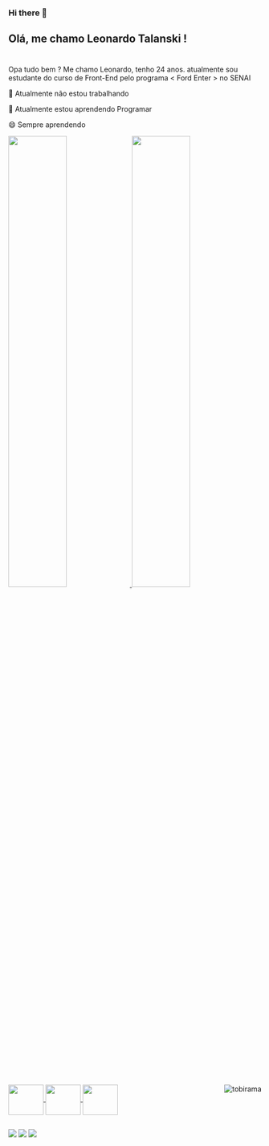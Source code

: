 ### Hi there 👋

<!--
**Leonardo-Talanski/Leonardo-Talanski** is a ✨ _special_ ✨ repository because its `README.md` (this file) appears on your GitHub profile.

Here are some ideas to get you started:

- 🔭 I’m currently working on ...
- 🌱 I’m currently learning 
- 👯 I’m looking to collaborate on ...
- 🤔 I’m looking for help with ...
- 💬 Ask me about ...
- 📫 How to reach me: ...
- 😄 Pronouns: ...
- ⚡ Fun fact: ...
-->
## Olá, me chamo Leonardo Talanski ! <h1>
 
   Opa tudo bem ? Me chamo Leonardo, tenho 24 anos. atualmente sou estudante do curso de Front-End pelo programa < Ford Enter > no SENAI
 
 🔭 Atualmente não estou trabalhando 
 
 🌱 Atualmente estou aprendendo Programar 
 
 😄 Sempre aprendendo 


  <a href="https://github.com/Leonardo-Talanski">
  <img width="48%" src ="https://github-readme-stats.vercel.app/api?username=Leonardo-Talanski&show_icons=true&theme=blue-green&include_all_commits=true&count_private=true">
  <img width="48%" src ="https://github-readme-stats.vercel.app/api/top-langs/?username=Leonardo-Talanski&layout=compact&langs_count=16&theme=blue-green">
 

<div style="display: inline_block"> <br>
  <img align="center" height="60" width="70" src="https://cdn.jsdelivr.net/gh/devicons/devicon/icons/html5/html5-plain-wordmark.svg" />
  <img align="center" height="60" width="70" src="https://cdn.jsdelivr.net/gh/devicons/devicon/icons/css3/css3-plain-wordmark.svg" />  
  <img align="center" height="60" width="70" src="https://cdn.jsdelivr.net/gh/devicons/devicon/icons/javascript/javascript-original.svg" />
  <img align="right" alt="tobirama" src="https://images-wixmp-ed30a86b8c4ca887773594c2.wixmp.com/f/e0693c73-379c-4f91-bae5-0728e0f2994e/d71jdcs-445b6f14-d6f7-4a2f-bb2b-01744feabd87.gif?token=eyJ0eXAiOiJKV1QiLCJhbGciOiJIUzI1NiJ9.eyJzdWIiOiJ1cm46YXBwOjdlMGQxODg5ODIyNjQzNzNhNWYwZDQxNWVhMGQyNmUwIiwiaXNzIjoidXJuOmFwcDo3ZTBkMTg4OTgyMjY0MzczYTVmMGQ0MTVlYTBkMjZlMCIsIm9iaiI6W1t7InBhdGgiOiJcL2ZcL2UwNjkzYzczLTM3OWMtNGY5MS1iYWU1LTA3MjhlMGYyOTk0ZVwvZDcxamRjcy00NDViNmYxNC1kNmY3LTRhMmYtYmIyYi0wMTc0NGZlYWJkODcuZ2lmIn1dXSwiYXVkIjpbInVybjpzZXJ2aWNlOmZpbGUuZG93bmxvYWQiXX0._brN5VTeWq4ihpfqayr0bq4-TY2U6hnXfNNbIWGqo5U">
</div>

 ##

  <a href="https://www.instagram.com/leonardo_talanski/" target="_blank"><img src="https://img.shields.io/badge/-Instagram-%23E4405F?style=for-the-badge&logo=instagram&logoColor=white" target="_blank"></a>
  <a href = "mailto:leonardo.e.t@hotmail.com"><img src="https://img.shields.io/badge/-Gmail-%23333?style=for-the-badge&logo=gmail&logoColor=white" target="_blank"></a>
  <a href="https://www.linkedin.com/in/leonardo-talanski-88084b78/" target="_blank"><img src="https://img.shields.io/badge/-LinkedIn-%230077B5?style=for-the-badge&logo=linkedin&logoColor=white" target="_blank"></a> 
  